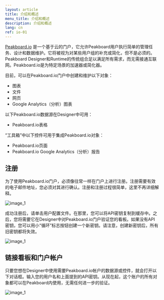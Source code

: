 ```yaml
---
layout: article
title: 介绍和概述
menu_title: 介绍和概述
description: 介绍和概述
lang: cn
ref: io-01
---
```

[Peakboard.io](https://peakboard.io) 是一个基于云的门户，它允许Peakboard用户执行简单的管理任务、设计和数据维护。它将被视为对某些用户组的补充或简化，但不是必须的。Peakboard Designer和Runtime的传统组合足以满足所有需求，而无需接通互联网。Peakboard.io是为特定场景的加速器或简化器。

目前，可以在Peakboard.io门户中创建和维护以下对象：

* 图表
* 文件
* 网页
* Google Analytics（分析）图表

以下Peakboard.io数据源在Designer中可用：

 * Peakboard.io表格

“工具箱”中以下控件可用于集成Peakboard.io对象：

* Peakboard.io页面
* Peakboard.io Google Analytics（分析）报告

## 注册

为了使用Peakboard.io门户，必须像往常一样在门户上进行注册。注册需要有效的电子邮件地址，您必须对其进行确认。注册和注册过程很简单，这里不再详细解释。

![image_1](/assets/images/peakboard-io/intro/peakboardio_01.png)


成功注册后，请单击用户配置文件。在那里，您可以将API密钥复制到缓存中。之后，您将需要它在Designer中对Peakboard.io门户验证您的看板。如果没有API密钥，您可以用小“循环”标志按钮创建一个新密钥。请注意，创建新密钥后，所有旧密钥都将失效。

![image_1](/assets/images/peakboard-io/intro/peakboardio_02.png)

## 链接看板和门户帐户


只要您想在Designer中使用需要Peakboard.io帐户的数据源或控件，就会打开以下对话框。输入您的用户名和上面提到的API密钥。从现在起，这个账户的所有对象都可以在Peakboard内使用，无需任何进一步的验证。

![image_1](/assets/images/peakboard-io/intro/peakboardio_03.png)
